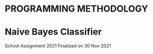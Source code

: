 # PROGRAMMING METHODOLOGY
# Naive Bayes Classifier

School Assignment 2021
Finalized on 30 Nov 2021

